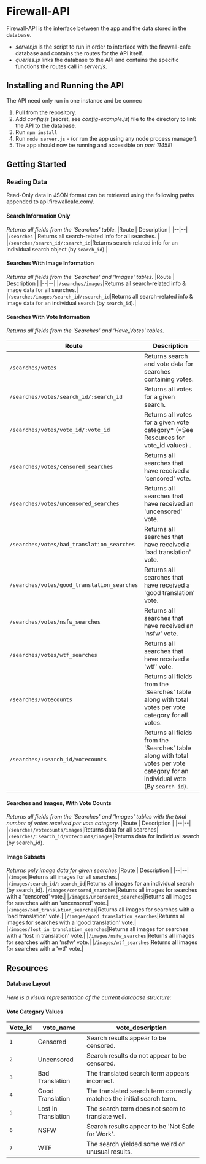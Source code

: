 
# Firewall-API

Firewall-API is the interface between the app and the data stored in the database.

- *server.js* is the script to run in order to interface with the firewall-cafe database and contains the routes for the API itself.
- *queries.js* links the database to the API and contains the specific functions the routes call in *server.js*.


## Installing and Running the API

The API need only run in one instance and be connec

 1. Pull from the repository.
 2. Add *config.js* (secret, see *config-example.js*) file to the directory to link the API to the database.
 3. Run `npm install`
 4. Run `node server.js` - (or run the app using any node process manager).
 5. The app should now be running and accessible on *port 11458*!

## Getting Started

### Reading Data
Read-Only data in JSON format can be retrieved using the following paths appended to api.firewallcafe.com/.

#### Search Information Only
*Returns all fields from the 'Searches' table.*
|Route  | Description |
|--|--|
|`/searches` | Returns all search-related info for all searches. |
|`/searches/search_id/:search_id`|Returns search-related info for an individual search object (by `search_id`).|

#### Searches With Image Information
*Returns all fields from the 'Searches'  and 'Images' tables.*
|Route  | Description |
|--|--|
|`/searches/images`|Returns all search-related info & image data for all searches.|
|`/searches/images/search_id/:search_id`|Returns all search-related info & image data for an individual search (by `search_id`).|

#### Searches With Vote Information
*Returns all fields from the 'Searches' and 'Have_Votes' tables.*

|Route  | Description |
|--|--|
|`/searches/votes`|Returns search and vote data for searches containing votes.
|`/searches/votes/search_id/:search_id`|Returns all votes for a given search.|
|`/searches/votes/vote_id/:vote_id`|Returns all votes for a given vote category* (*See Resources for vote_id values) .|
|`/searches/votes/censored_searches`|Returns all searches that have received a 'censored' vote.|
|`/searches/votes/uncensored_searches`|Returns all searches that have received an 'uncensored' vote.|
|`/searches/votes/bad_translation_searches`|Returns all searches that have received a 'bad translation' vote.|
|`/searches/votes/good_translation_searches`|Returns all searches that have received a 'good translation' vote.|
|`/searches/votes/nsfw_searches`|Returns all searches that have received an 'nsfw' vote.|
|`/searches/votes/wtf_searches`|Returns all searches that have received a 'wtf' vote.|
|`/searches/votecounts`|Returns all fields from the 'Searches' table along with total votes per vote category for all votes.|
|`/searches/:search_id/votecounts`|Returns all fields from the 'Searches' table along with total votes per vote category for an individual vote (By `search_id`).

#### Searches and Images, With Vote Counts
*Returns all fields from the 'Searches' and 'Images' tables with the total number of votes received per vote category.*
|Route  | Description |
|--|--|
|`/searches/votecounts/images`|Returns data for all searches|
|`/searches/:search_id/votecounts/images`|Returns data for individual search (by search_id).

#### Image Subsets
*Returns only image data for given searches*
|Route  | Description |
|--|--|
|`/images`|Returns all images for all searches.|
|`/images/search_id/:search_id`|Returns all images for an individual search (by search_id).
|`/images/censored_searches`|Returns all images for searches with a 'censored' vote.|
|`/images/uncensored_searches`|Returns all images for searches with an 'uncensored' vote.|
|`/images/bad_translation_searches`|Returns all images for searches with a 'bad translation' vote.|
|`/images/good_translation_searches`|Returns all images for searches with a 'good translation' vote.|
|`/images/lost_in_translation_searches`|Returns all images for searches with a 'lost in translation' vote.|
|`/images/nsfw_searches`|Returns all images for searches with an 'nsfw' vote.|
|`/images/wtf_searches`|Returns all images for searches with a 'wtf' vote.|

## Resources

#### Database Layout
*Here is a visual representation of the current database structure:*

#### Vote  Category Values
|Vote_id|vote_name|vote_description|
|--|--|--|
|`1`|Censored|Search results appear to be censored.|
|`2`|Uncensored|Search results do not appear to be censored.|
|`3`|Bad Translation|The translated search term appears incorrect.|
|`4`|Good Translation|The translated search term correctly matches the initial search term.|
|`5`|Lost In Translation|The search term does not seem to translate well.|
|`6`|NSFW|Search results appear to be 'Not Safe for Work'.|
|`7`|WTF|The search yielded some weird or unusual results.|
